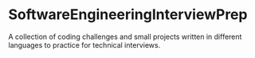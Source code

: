 # SoftwareEngineeringInterviewPrep
A collection of coding challenges and small projects written in different languages to practice for technical interviews. 

